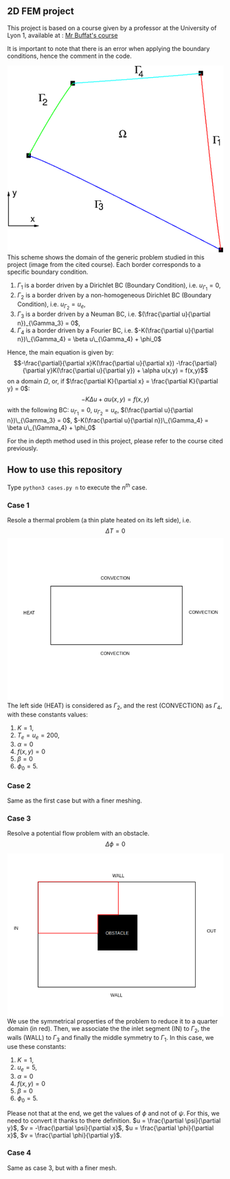 
## 2D FEM project
This project is based on a course given by a professor at the University of Lyon 1, available at :
[Mr Buffat's course](https://perso.univ-lyon1.fr/marc.buffat/COURS/BOOK_ELTFINIS_HTML/CoursEF/chap4.html#conditions-aux-limites)

It is important to note that there is an error when applying the boundary conditions, hence the comment in the code.

![image](assets/scheme.png)
This scheme shows the domain of the generic problem studied in this project (image from the cited course).
Each border corresponds to a specific boundary condition.
1. $\Gamma_1$ is a border driven by a Dirichlet BC (Boundary Condition), i.e. $u_{\Gamma_1} = 0$,
2. $\Gamma_2$ is a border driven by a non-homogeneous Dirichlet BC (Boundary Condition), i.e. $u_{\Gamma_2} = u_e$,
3. $\Gamma_3$ is a border driven by a Neuman BC, i.e. $(\frac{\partial u}{\partial n})_{\Gamma_3} = 0$,
4. $\Gamma_4$ is a border driven by a Fourier BC, i.e. $-K(\frac{\partial u}{\partial n})\_{\Gamma_4} = \beta u\_{\Gamma_4} + \phi_0$

Hence, the main equation is given by:
$$-\frac{\partial}{\partial x}K(\frac{\partial u}{\partial x}) -\frac{\partial}{\partial y}K(\frac{\partial u}{\partial y}) + \alpha u(x,y) = f(x,y)$$ on a domain $\Omega$,
or, if $\frac{\partial K}{\partial x} = \frac{\partial K}{\partial y} = 0$:
$$-K\Delta u + \alpha u(x,y) = f(x,y)$$
with the following BC:
$u_{\Gamma_1} = 0$, $u_{\Gamma_2} = u_e$, $(\frac{\partial u}{\partial n})\_{\Gamma_3} = 0$, $-K(\frac{\partial u}{\partial n})\_{\Gamma_4} = \beta u\_{\Gamma_4} + \phi_0$

For the in depth method used in this project, please refer to the course cited previously. 

## How to use this repository
Type `python3 cases.py n` to execute the $n^{th}$ case.
### Case 1
Resole a thermal problem (a thin plate heated on its left side), i.e. 
$$\Delta T = 0$$
![image](assets/thermal_plate.png)
The left side (HEAT) is considered as $\Gamma_2$, and the rest (CONVECTION) as $\Gamma_4$, with these constants values:
1. $K = 1$,
1. $T_e = u_e = 200$,
2. $\alpha = 0$
3. $f(x,y) = 0$
4. $\beta = 0$
5. $\phi_0 = 5$.

### Case 2
Same as the first case but with a finer meshing.

### Case 3
Resolve a potential flow problem with an obstacle.
$$\Delta \phi = 0$$

![image](assets/potential_flow.png)
We use the symmetrical properties of the problem to reduce it to a quarter domain (in red). Then, we associate the the inlet segment (IN) to $\Gamma_2$, the walls (WALL) to $\Gamma_3$ and finally the middle symmetry to $\Gamma_1$.
In this case, we use these constants:
1. $K = 1$,
2. $u_e = 5$,
3. $\alpha = 0$
4. $f(x,y) = 0$
5. $\beta = 0$
6. $\phi_0 = 5$.

Please not that at the end, we get the values of $\phi$ and not of $\psi$. For this, we need to convert it thanks to there definition.
$u = \frac{\partial \psi}{\partial y}$,
$v = -\frac{\partial \psi}{\partial x}$,
$u = \frac{\partial \phi}{\partial x}$,
$v = \frac{\partial \phi}{\partial y}$.

### Case 4
Same as case 3, but with a finer mesh.

